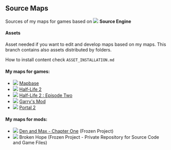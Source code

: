 ## Source Maps
Sources of my maps for games based on ![](https://cdn.discordapp.com/attachments/619231812987650059/665236031737692161/sourceengine.png) **Source Engine**


#### Assets

Asset needed if you want to edit and develop maps based on my maps.
This branch contains also assets distributed by folders.

How to install content check `ASSET_INSTALLATION.md`

#### My maps for games:

* ![](https://cdn.discordapp.com/attachments/619231812987650059/685045052614901776/mapbase.png) [Mapbase](https://www.moddb.com/mods/mapbase)
* ![](https://cdn.discordapp.com/attachments/619231812987650059/685042062436990996/hl2.png) [Half-Life 2](https://store.steampowered.com/app/220)
* ![](https://cdn.discordapp.com/attachments/619231812987650059/685042062436990996/hl2.png) [Half-Life 2 : Episode Two](https://store.steampowered.com/app/420)
* ![](https://cdn.discordapp.com/attachments/619231812987650059/665236779489689610/gmod.png) [Garry's Mod](https://store.steampowered.com/app/4000)
* ![](https://cdn.discordapp.com/attachments/619231812987650059/665240182999744513/portal2.png) [Portal 2](https://store.steampowered.com/app/620)


#### My maps for mods:

* ![](https://cdn.discordapp.com/attachments/619231812987650059/665237600566771753/dam_logo.png) [Den and Max - Chapter One](https://github.com/pythsource/DAM-CH1) (Frozen Project)
* ![](https://cdn.discordapp.com/attachments/619231812987650059/692447927544578098/brokenhope.png) Broken Hope (Frozen Project - Private Repository for Source Code and Game Files)
